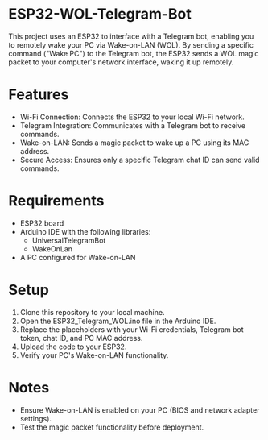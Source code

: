 # ESP32-WOL-Telegram-Bot
This project uses an ESP32 to interface with a Telegram bot, enabling you to remotely wake your PC via Wake-on-LAN (WOL). By sending a specific command ("Wake PC") to the Telegram bot, the ESP32 sends a WOL magic packet to your computer's network interface, waking it up remotely.

# Features
- Wi-Fi Connection: Connects the ESP32 to your local Wi-Fi network.
- Telegram Integration: Communicates with a Telegram bot to receive commands.
- Wake-on-LAN: Sends a magic packet to wake up a PC using its MAC address.
- Secure Access: Ensures only a specific Telegram chat ID can send valid commands.

# Requirements
- ESP32 board
- Arduino IDE with the following libraries:
  - UniversalTelegramBot
  - WakeOnLan
- A PC configured for Wake-on-LAN

# Setup
1. Clone this repository to your local machine.
2. Open the ESP32_Telegram_WOL.ino file in the Arduino IDE.
3. Replace the placeholders with your Wi-Fi credentials, Telegram bot token, chat ID, and PC MAC address.
4. Upload the code to your ESP32.
5. Verify your PC's Wake-on-LAN functionality.

# Notes
- Ensure Wake-on-LAN is enabled on your PC (BIOS and network adapter settings).
- Test the magic packet functionality before deployment.
